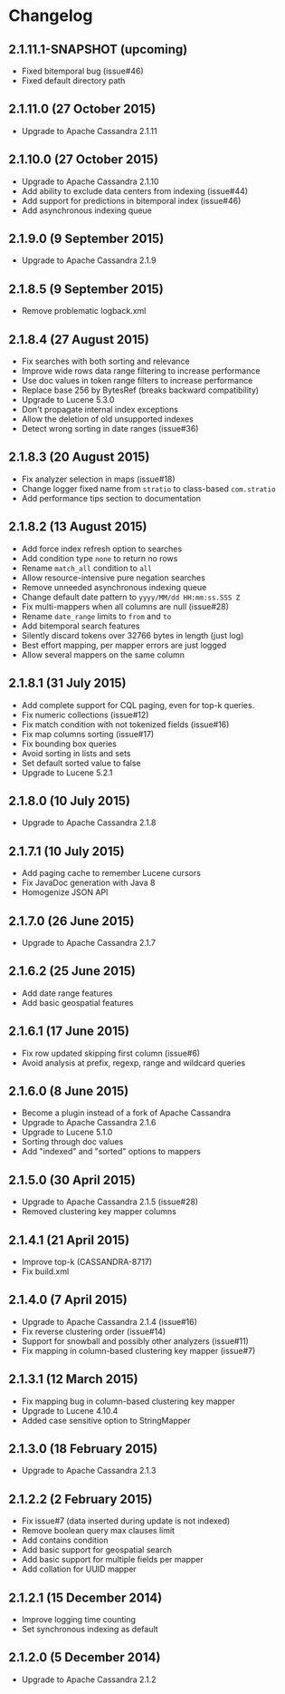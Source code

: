 # Changelog

## 2.1.11.1-SNAPSHOT (upcoming)

 * Fixed bitemporal bug (issue#46)
 * Fixed default directory path
 
## 2.1.11.0 (27 October 2015)

 * Upgrade to Apache Cassandra 2.1.11

## 2.1.10.0 (27 October 2015)

 * Upgrade to Apache Cassandra 2.1.10
 * Add ability to exclude data centers from indexing (issue#44)
 * Add support for predictions in bitemporal index (issue#46)
 * Add asynchronous indexing queue

## 2.1.9.0 (9 September 2015)

 * Upgrade to Apache Cassandra 2.1.9
 
## 2.1.8.5 (9 September 2015)

 * Remove problematic logback.xml

## 2.1.8.4 (27 August 2015)

 * Fix searches with both sorting and relevance
 * Improve wide rows data range filtering to increase performance
 * Use doc values in token range filters to increase performance
 * Replace base 256 by BytesRef (breaks backward compatibility)
 * Upgrade to Lucene 5.3.0
 * Don't propagate internal index exceptions
 * Allow the deletion of old unsupported indexes
 * Detect wrong sorting in date ranges (issue#36) 

## 2.1.8.3 (20 August 2015)

 * Fix analyzer selection in maps (issue#18)
 * Change logger fixed name from `stratio` to class-based `com.stratio`
 * Add performance tips section to documentation

## 2.1.8.2 (13 August 2015)

 * Add force index refresh option to searches
 * Add condition type `none` to return no rows
 * Rename `match_all` condition to `all`
 * Allow resource-intensive pure negation searches
 * Remove unneeded asynchronous indexing queue
 * Change default date pattern to `yyyy/MM/dd HH:mm:ss.SSS Z`
 * Fix multi-mappers when all columns are null (issue#28)
 * Rename `date_range` limits to `from` and `to`
 * Add bitemporal search features
 * Silently discard tokens over 32766 bytes in length (just log)
 * Best effort mapping, per mapper errors are just logged
 * Allow several mappers on the same column

## 2.1.8.1 (31 July 2015)

 * Add complete support for CQL paging, even for top-k queries.
 * Fix numeric collections (issue#12)
 * Fix match condition with not tokenized fields (issue#16)
 * Fix map columns sorting (issue#17)
 * Fix bounding box queries
 * Avoid sorting in lists and sets
 * Set default sorted value to false
 * Upgrade to Lucene 5.2.1

## 2.1.8.0 (10 July 2015)

 * Upgrade to Apache Cassandra 2.1.8

## 2.1.7.1 (10 July 2015)

 * Add paging cache to remember Lucene cursors
 * Fix JavaDoc generation with Java 8
 * Homogenize JSON API

## 2.1.7.0 (26 June 2015)

 * Upgrade to Apache Cassandra 2.1.7

## 2.1.6.2 (25 June 2015)

 * Add date range features
 * Add basic geospatial features

## 2.1.6.1 (17 June 2015)

 * Fix row updated skipping first column (issue#6)
 * Avoid analysis at prefix, regexp, range and wildcard queries

## 2.1.6.0 (8 June 2015)

 * Become a plugin instead of a fork of Apache Cassandra
 * Upgrade to Apache Cassandra 2.1.6
 * Upgrade to Lucene 5.1.0
 * Sorting through doc values
 * Add "indexed" and "sorted" options to mappers

## 2.1.5.0 (30 April 2015)

 * Upgrade to Apache Cassandra 2.1.5 (issue#28)
 * Removed clustering key mapper columns

## 2.1.4.1 (21 April 2015)

 * Improve top-k (CASSANDRA-8717)
 * Fix build.xml

## 2.1.4.0 (7 April 2015)

 * Upgrade to Apache Cassandra 2.1.4 (issue#16)
 * Fix reverse clustering order (issue#14)
 * Support for snowball and possibly other analyzers (issue#11)
 * Fix mapping in column-based clustering key mapper (issue#7)

## 2.1.3.1 (12 March 2015)

 * Fix mapping bug in column-based clustering key mapper
 * Upgrade to Lucene 4.10.4
 * Added case sensitive option to StringMapper

## 2.1.3.0 (18 February 2015)

 * Upgrade to Apache Cassandra 2.1.3

## 2.1.2.2 (2 February 2015)

 * Fix issue#7 (data inserted during update is not indexed)
 * Remove boolean query max clauses limit
 * Add contains condition
 * Add basic support for geospatial search
 * Add basic support for multiple fields per mapper
 * Add collation for UUID mapper

## 2.1.2.1 (15 December 2014)

 * Improve logging time counting
 * Set synchronous indexing as default

## 2.1.2.0 (5 December 2014)

 * Upgrade to Apache Cassandra 2.1.2
